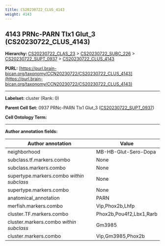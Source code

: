```yaml
---
title: CS20230722_CLUS_4143
weight: 4143
---
```

## 4143 PRNc-PARN Tlx1 Glut_3 (CS20230722_CLUS_4143)
<b>Hierarchy: </b>
[CS20230722_CLAS_23](../CS20230722_CLAS_23) >
[CS20230722_SUBC_226](../CS20230722_SUBC_226) >
[CS20230722_SUPT_0937](../CS20230722_SUPT_0937) >
[CS20230722_CLUS_4143](../CS20230722_CLUS_4143)

**PURL:** [https://purl.brain-bican.org/taxonomy/CCN20230722/CS20230722_CLUS_4143](https://purl.brain-bican.org/taxonomy/CCN20230722/CS20230722_CLUS_4143)

---


**Labelset:** cluster (Rank: 0)

**Parent Cell Set:** 0937 PRNc-PARN Tlx1 Glut_3 ([CS20230722_SUPT_0937](../CS20230722_SUPT_0937))



**Cell Ontology Term:** 

[MARKER GENES.]: #


---

[TRANSFERRED ANNOTATIONS.]: #


[AUTHOR ANNOTATION FIELDS.]: #


**Author annotation fields:**

| Author annotation | Value |
|-------------------|-------|
|neighborhood|MB-HB-Glut-Sero-Dopa|
|subclass.tf.markers.combo|None|
|subclass.markers.combo|None|
|supertype.markers.combo _within subclass_|None|
|supertype.markers.combo|None|
|anatomical_annotation|PARN|
|merfish.markers.combo|Vip,Phox2b,Lhfp|
|cluster.TF.markers.combo|Phox2b,Pou4f2,Lbx1,Rarb|
|cluster.markers.combo _within subclass_|Gm3985|
|cluster.markers.combo|Vip,Gm3985,Phox2b|
